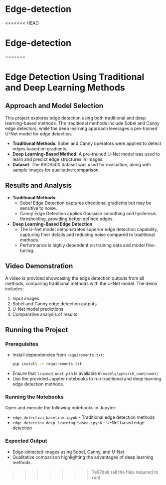 # Edge-detection

<<<<<<< HEAD
# Edge-detection
=======
# Edge Detection Using Traditional and Deep Learning Methods

## Approach and Model Selection

This project explores edge detection using both traditional and deep learning-based methods. The traditional methods include Sobel and Canny edge detectors, while the deep learning approach leverages a pre-trained U-Net model for edge detection.

- **Traditional Methods**: Sobel and Canny operators were applied to detect edges based on gradients.
- **Deep Learning-Based Method**: A pre-trained U-Net model was used to learn and predict edge structures in images.
- **Dataset**: The BSDS500 dataset was used for evaluation, along with sample images for qualitative comparison.

## Results and Analysis

- **Traditional Methods**:
  - Sobel Edge Detection captures directional gradients but may be sensitive to noise.
  - Canny Edge Detection applies Gaussian smoothing and hysteresis thresholding, providing better-defined edges.
- **Deep Learning-Based Edge Detection**:
  - The U-Net model demonstrates superior edge detection capability, capturing finer details and reducing noise compared to traditional methods.
  - Performance is highly dependent on training data and model fine-tuning.

## Video Demonstration

A video is provided showcasing the edge detection outputs from all methods, comparing traditional methods with the U-Net model. The demo includes:

1. Input images
2. Sobel and Canny edge detection outputs
3. U-Net model predictions
4. Comparative analysis of results

## Running the Project

### Prerequisites

- Install dependencies from `requirements.txt`:
  ```bash
  pip install -r requirements.txt
  ```
- Ensure that `trained_unet.pth` is available in `models/pytorch_unet/unet/`
- Use the provided Jupyter notebooks to run traditional and deep learning edge detection methods.

### Running the Notebooks

Open and execute the following notebooks in Jupyter:

- `edge_detection_baseline.ipynb` - Traditional edge detection methods
- `edge_detection_deep_learning_based.ipynb` - U-Net based edge detection

### Expected Output

- Edge-detected images using Sobel, Canny, and U-Net.
- Qualitative comparison highlighting the advantages of deep learning methods.



>>>>>>> 7e97de8 (all the files required to run)

